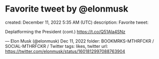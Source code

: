 # Favorite tweet by @elonmusk

created: December 11, 2022 5:35 AM (UTC)
description: Favorite tweet:

Deplatforming the President (cont.) https://t.co/Q51Ala4SNz

— Elon Musk (@elonmusk) Dec 11, 2022
folder: BOOKMRKS-MTHRFCKR / SOCIAL-MTHRFCKR / Twitter
tags: likes, twitter
url: https://twitter.com/elonmusk/status/1601812997088763904